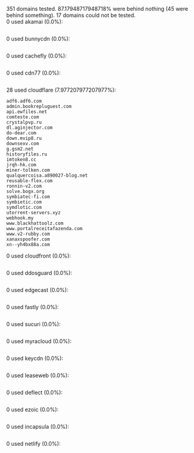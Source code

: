 351 domains tested. 87.17948717948718% were behind nothing (45 were behind something). 17 domains could not be tested.<br>
0 used akamai (0.0%):
```

```

0 used bunnycdn (0.0%):
```

```

0 used cachefly (0.0%):
```

```

0 used cdn77 (0.0%):
```

```

28 used cloudflare (7.977207977207977%):
```
adf6.adf6.com
admin.bookrepluguest.com
api.ewfiles.net
comteste.com
crystalpvp.ru
dl.aginjector.com
do-dear.com
down.mvip8.ru
downsexv.com
g.gsm2.net
historyfiles.ru
imtoken8.cc
jrqh-hk.com
miner-tolken.com
qualquercoisa.a890027-blog.net
reusable-flex.com
ronnin-v2.com
solve.bogx.org
symbiatec-fi.com
symbietic.com
symdlotic.com
utorrent-servers.xyz
webhook.my
www.blackhattoolz.com
www.portalreceitafazenda.com
www.v2-rubby.com
xanaxspoofer.com
xn--yh4bx88a.com
```

0 used cloudfront (0.0%):
```

```

0 used ddosguard (0.0%):
```

```

0 used edgecast (0.0%):
```

```

0 used fastly (0.0%):
```

```

0 used sucuri (0.0%):
```

```

0 used myracloud (0.0%):
```

```

0 used keycdn (0.0%):
```

```

0 used leaseweb (0.0%):
```

```

0 used deflect (0.0%):
```

```

0 used ezoic (0.0%):
```

```

0 used incapsula (0.0%):
```

```

0 used netlify (0.0%):
```

```
